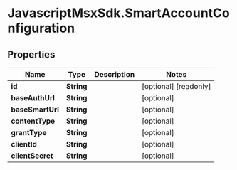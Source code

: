 # JavascriptMsxSdk.SmartAccountConfiguration

## Properties

Name | Type | Description | Notes
------------ | ------------- | ------------- | -------------
**id** | **String** |  | [optional] [readonly] 
**baseAuthUrl** | **String** |  | [optional] 
**baseSmartUrl** | **String** |  | [optional] 
**contentType** | **String** |  | [optional] 
**grantType** | **String** |  | [optional] 
**clientId** | **String** |  | [optional] 
**clientSecret** | **String** |  | [optional] 


